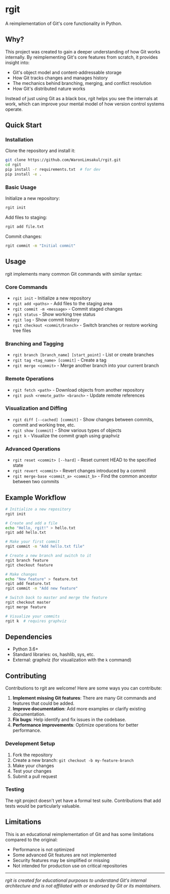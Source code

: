 # rgit

A reimplementation of Git's core functionality in Python.

## Why?

This project was created to gain a deeper understanding of how Git works internally. By reimplementing Git's core features from scratch, it provides insight into:

- Git's object model and content-addressable storage
- How Git tracks changes and manages history
- The mechanics behind branching, merging, and conflict resolution
- How Git's distributed nature works

Instead of just using Git as a black box, rgit helps you see the internals at work, which can improve your mental model of how version control systems operate.

## Quick Start

### Installation

Clone the repository and install it:

```bash
git clone https://github.com/WaronLimsakul/rgit.git
cd rgit
pip install -r requirements.txt  # for dev
pip install -e .
```

### Basic Usage

Initialize a new repository:

```bash
rgit init
```

Add files to staging:

```bash
rgit add file.txt
```

Commit changes:

```bash
rgit commit -m "Initial commit"
```

## Usage

rgit implements many common Git commands with similar syntax:

### Core Commands

- `rgit init` - Initialize a new repository
- `rgit add <paths>` - Add files to the staging area
- `rgit commit -m <message>` - Commit staged changes
- `rgit status` - Show working tree status
- `rgit log` - Show commit history
- `rgit checkout <commit/branch>` - Switch branches or restore working tree files

### Branching and Tagging

- `rgit branch [branch_name] [start_point]` - List or create branches
- `rgit tag <tag_name> [commit]` - Create a tag
- `rgit merge <commit>` - Merge another branch into your current branch

### Remote Operations

- `rgit fetch <path>` - Download objects from another repository
- `rgit push <remote_path> <branch>` - Update remote references

### Visualization and Diffing

- `rgit diff [--cached] [commit]` - Show changes between commits, commit and working tree, etc.
- `rgit show [commit]` - Show various types of objects
- `rgit k` - Visualize the commit graph using graphviz

### Advanced Operations

- `rgit reset <commit> [--hard]` - Reset current HEAD to the specified state
- `rgit revert <commit>` - Revert changes introduced by a commit
- `rgit merge-base <commit_a> <commit_b>` - Find the common ancestor between two commits

## Example Workflow

```bash
# Initialize a new repository
rgit init

# Create and add a file
echo "Hello, rgit!" > hello.txt
rgit add hello.txt

# Make your first commit
rgit commit -m "Add hello.txt file"

# Create a new branch and switch to it
rgit branch feature
rgit checkout feature

# Make changes
echo "New feature" > feature.txt
rgit add feature.txt
rgit commit -m "Add new feature"

# Switch back to master and merge the feature
rgit checkout master
rgit merge feature

# Visualize your commits
rgit k  # requires graphviz
```

## Dependencies

- Python 3.6+
- Standard libraries: os, hashlib, sys, etc.
- External: graphviz (for visualization with the `k` command)

## Contributing

Contributions to rgit are welcome! Here are some ways you can contribute:

1. **Implement missing Git features**: There are many Git commands and features that could be added.
2. **Improve documentation**: Add more examples or clarify existing documentation.
3. **Fix bugs**: Help identify and fix issues in the codebase.
4. **Performance improvements**: Optimize operations for better performance.

### Development Setup

1. Fork the repository
2. Create a new branch: `git checkout -b my-feature-branch`
3. Make your changes
4. Test your changes
5. Submit a pull request

### Testing

The rgit project doesn't yet have a formal test suite. Contributions that add tests would be particularly valuable.

## Limitations

This is an educational reimplementation of Git and has some limitations compared to the original:

- Performance is not optimized
- Some advanced Git features are not implemented
- Security features may be simplified or missing
- Not intended for production use on critical repositories

---

*rgit is created for educational purposes to understand Git's internal architecture and is not affiliated with or endorsed by Git or its maintainers.*
